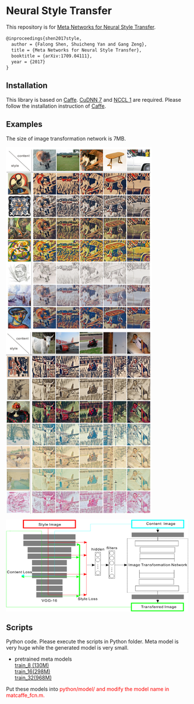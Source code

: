 Neural Style Transfer
=====


This repository is for [Meta Networks for Neural Style Transfer](https://arxiv.org/abs/1709.04111).

    @inproceedings{shen2017style,
      author = {Falong Shen, Shuicheng Yan and Gang Zeng},
      title = {Meta Networks for Neural Style Transfer},
      booktitle = {arXiv:1709.04111},
      year = {2017}
    }

Installation
----
This library is based on [Caffe](https://github.com/BVLC/caffe). [CuDNN 7](https://developer.nvidia.com/cudnn) and [NCCL 1](https://github.com/NVIDIA/nccl) are required. Please follow
the installation instruction of [Caffe](https://github.com/BVLC/caffe).

Examples
----
The size of image transformation network is 7MB.

<p float="left">
<img src="python/1.png", width="400" height="500"/> <img src="python//2.png", width="400" height="500"/>
</p>


<p float="center">
<img src="python/network.png", width="500" height="250"/>
</p>


Scripts
----
Python code. Please execute the scripts in Python folder. Meta model is very huge while the generated model is very small. 

* pretrained meta models</br>
    [train_8 (130M)](http://pan.baidu.com/s/1bp6KGY7)</br>
    [train_16(298M)](http://pan.baidu.com/s/1jIrDzb4)</br>
    [train_32(968M)](http://pan.baidu.com/s/1pLgDU4b)</br>
    
Put these models into <font color=red>python/model/<font> and modify the model name in <font color=red>matcaffe_fcn.m<font>.

